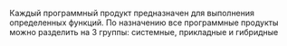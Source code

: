 Каждый программный продукт предназначен для выполнения определенных функций. По назначению все программные продукты можно разделить на 3 группы: системные, прикладные и гибридные